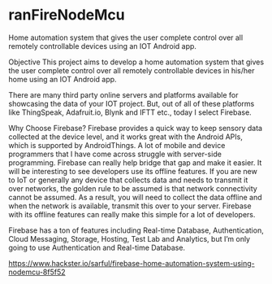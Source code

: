 # ranFireNodeMcu
Home automation system that gives the user complete control over all remotely controllable devices using an IOT Android app.

Objective
This project aims to develop a home automation system that gives the user complete control over all remotely controllable devices in his/her home using an IOT Android app.

There are many third party online servers and platforms available for showcasing the data of your IOT project. But, out of all of these platforms like ThingSpeak, Adafruit.io, Blynk and IFTT etc., today I select Firebase.

Why Choose Firebase?
Firebase provides a quick way to keep sensory data collected at the device level, and it works great with the Android APIs, which is supported by AndroidThings. A lot of mobile and device programmers that I have come across struggle with server-side programming. Firebase can really help bridge that gap and make it easier. It will be interesting to see developers use its offline features. If you are new to IoT or generally any device that collects data and needs to transmit it over networks, the golden rule to be assumed is that network connectivity cannot be assumed. As a result, you will need to collect the data offline and when the network is available, transmit this over to your server. Firebase with its offline features can really make this simple for a lot of developers.

Firebase has a ton of features including Real-time Database, Authentication, Cloud Messaging, Storage, Hosting, Test Lab and Analytics, but I’m only going to use Authentication and Real-time Database.

https://www.hackster.io/sarful/firebase-home-automation-system-using-nodemcu-8f5f52

